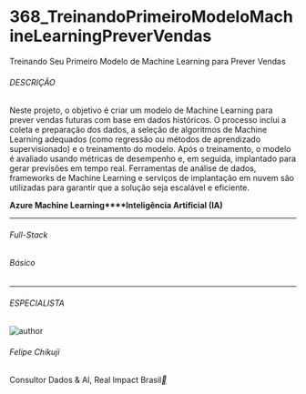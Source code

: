 # 368_TreinandoPrimeiroModeloMachineLearningPreverVendas
Treinando Seu Primeiro Modelo de Machine Learning para Prever Vendas



###### DESCRIÇÃO

Neste projeto, o objetivo é criar um modelo de Machine Learning para prever vendas futuras com base em dados históricos. O processo inclui a coleta e preparação dos dados, a seleção de algoritmos de Machine Learning adequados (como regressão ou métodos de aprendizado supervisionado) e o treinamento do modelo. Após o treinamento, o modelo é avaliado usando métricas de desempenho e, em seguida, implantado para gerar previsões em tempo real. Ferramentas de análise de dados, frameworks de Machine Learning e serviços de implantação em nuvem são utilizadas para garantir que a solução seja escalável e eficiente.

**Azure Machine Learning****Inteligência Artificial (IA)**

------

###### Full-Stack

###### Básico

------

###### ESPECIALISTA

![author](https://hermes.dio.me/users/author/photos/6127761c-b00d-4bd2-b20f-c1c76ecfe8d4.png)

###### Felipe Chikuji

Consultor Dados & AI, Real Impact Brasil[**](https://www.linkedin.com/in/felipe-kenji-chikuji/?originalSubdomain=br)




